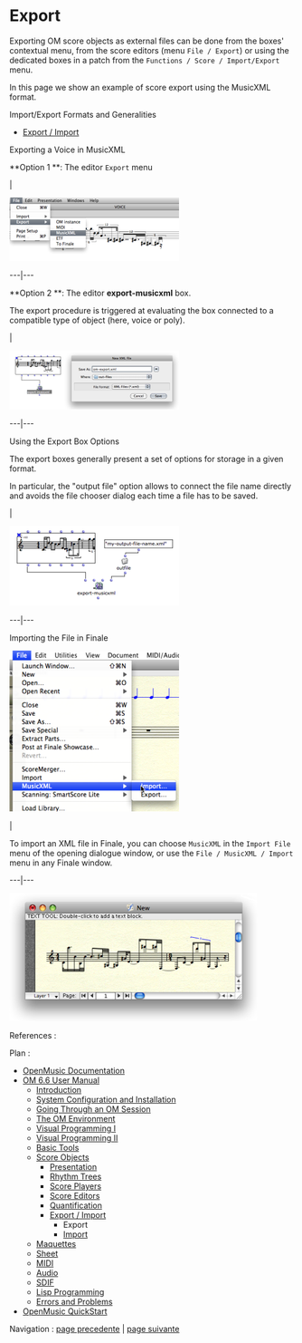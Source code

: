 # Export

Exporting OM score objects as external files can be done from the boxes'
contextual menu, from the score editors (menu `File / Export`) or using the
dedicated boxes in a patch from the `Functions / Score / Import/Export` menu.

In this page we show an example of score export using the MusicXML format.

Import/Export Formats and Generalities

  * [Export / Import](ImportExport)

Exporting a Voice in MusicXML

 **Option 1  **: The editor `Export` menu

|

[![](../res/export-editor_1.png)](../res/export-editor.png "Cliquez pour
agrandir")  
  
---|---  
  
 **Option 2  **: The editor **export-musicxml** box.

The export procedure is triggered at evaluating the box connected to a
compatible type of object (here, voice or poly).

|

[![](../res/xml-export_1.png)](../res/xml-export.png "Cliquez pour agrandir")  
  
---|---  
  
Using the Export Box Options

The export boxes generally present a set of options for storage in a given
format.

In particular, the "output file" option allows to connect the file name
directly and avoids the file chooser dialog each time a file has to be saved.

|

[![](../res/xml-export-name_1.png)](../res/xml-export-name.png "Cliquez pour
agrandir")  
  
---|---  
  
Importing the File in Finale

![](../res/importinfinale.png)

|

To import an XML file in Finale, you can choose `MusicXML` in the `Import
File` menu of the opening dialogue window, or use the `File / MusicXML /
Import` menu in any Finale window.  
  
---|---  
  
![](../res/savefinale.png)

References :

Plan :

  * [OpenMusic Documentation](OM-Documentation)
  * [OM 6.6 User Manual](OM-User-Manual)
    * [Introduction](00-Sommaire)
    * [System Configuration and Installation](Installation)
    * [Going Through an OM Session](Goingthrough)
    * [The OM Environment](Environment)
    * [Visual Programming I](BasicVisualProgramming)
    * [Visual Programming II](AdvancedVisualProgramming)
    * [Basic Tools](BasicObjects)
    * [Score Objects](ScoreObjects)
      * [Presentation](Score-Objects-Intro)
      * [Rhythm Trees](RT)
      * [Score Players](ScorePlayer)
      * [Score Editors](ScoreEditors)
      * [Quantification](Quantification)
      * [Export / Import](ImportExport)
        * Export
        * [Import](Import)
    * [Maquettes](Maquettes)
    * [Sheet](Sheet)
    * [MIDI](MIDI)
    * [Audio](Audio)
    * [SDIF](SDIF)
    * [Lisp Programming](Lisp)
    * [Errors and Problems](errors)
  * [OpenMusic QuickStart](QuickStart-Chapters)

Navigation : [page precedente](ImportExport "page précédente\(Export /
Import\)") | [page suivante](Import "page suivante\(Import\)")

